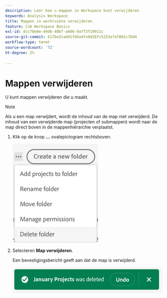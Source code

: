 ```yaml
---
description: Leer hoe u mappen in Workspace kunt verwijderen
keywords: Analysis Workspace
title: Mappen in werkruimte verwijderen
feature: CJA Workspace Basics
exl-id: dcc78e0e-49d6-40bf-a606-9a7f3f19911c
source-git-commit: 617be3cad41fd4a4fe9d26fc5253e7af801c7bd4
workflow-type: tm+mt
source-wordcount: '72'
ht-degree: 2%

---
```



# Mappen verwijderen

U kunt mappen verwijderen die u maakt.

>[!NOTE]
>
>Als u een map verwijdert, wordt de inhoud van de map niet verwijderd. De inhoud van een verwijderde map (projecten of submappen) wordt naar de map direct boven in de mappenhiërarchie verplaatst.

1. Klik op de knop **...** ovalepictogram rechtsboven.

   ![](/help/analysis-workspace/build-workspace-project/assets/select-delete-folder.png)

1. Selecteren **Map verwijderen**.

   Een bevestigingsbericht geeft aan dat de map is verwijderd.

   ![](/help/analysis-workspace/build-workspace-project/assets/deleted-folder.png)

